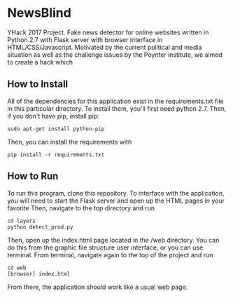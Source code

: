 # NewsBlind
YHack 2017 Project. Fake news detector for online websites written in Python 2.7 with Flask server with browser interface in HTML/CSS/Javascript. Motivated by the current political and media situation as well as the challenge issues by the Poynter institute, we aimed to create a hack which 

## How to Install
All of the dependencies for this application exist in the requirements.txt file in this particular directory. To install them, you'll first need python 2.7. Then, if you don't have pip, install pip:
```
sudo apt-get install python-pip
```
Then, you can install the requirements with
```
pip install -r requirements.txt
```

## How to Run
To run this program, clone this repository. To interface with the application, you will need to start the Flask server and open up the HTML pages in your favorite 
Then, navigate to the top directory and run
```
cd layers
python detect_prod.py
```
Then, open up the index.html page located in the /web directory. You can do this from the graphic file structure user interface, or you can use terminal. From terminal, navigate again to the top of the project and run
```
cd web
[browser] index.html
```
From there, the application should work like a usual web page. 
